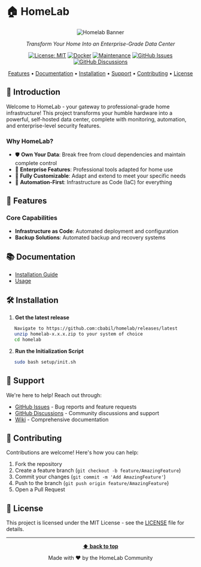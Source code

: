 # 🏠 HomeLab

<div align="center">

![Homelab Banner](https://raw.githubusercontent.com/cbabil/homelab/master/docs/assets/banner.png)

_Transform Your Home Into an Enterprise-Grade Data Center_

[![License: MIT](https://img.shields.io/badge/License-MIT-yellow.svg)](https://opensource.org/licenses/MIT)
[![Docker](https://img.shields.io/badge/Docker-Powered-blue)](https://www.docker.com/)
[![Maintenance](https://img.shields.io/badge/Maintained%3F-yes-green.svg)](https://github.com/cbabil/homelab/graphs/commit-activity)
[![GitHub Issues](https://img.shields.io/github/issues/cbabil/homelab)](https://github.com/cbabil/homelab/issues)
[![GitHub Discussions](https://img.shields.io/github/discussions/cbabil/homelab)](https://github.com/cbabil/homelab/discussions)

[Features](#-features) •
[Documentation](#-documentation) •
[Installation](#-installation) •
[Support](#-support) •
[Contributing](#-contributing) •
[License](#-license)

</div>

## 🌟 Introduction

Welcome to HomeLab - your gateway to professional-grade home infrastructure! This project transforms your humble hardware into a powerful, self-hosted data center, complete with monitoring, automation, and enterprise-level security features.

### Why HomeLab?

- 🛡️ **Own Your Data**: Break free from cloud dependencies and maintain complete control
- 🚀 **Enterprise Features**: Professional tools adapted for home use
- 🔧 **Fully Customizable**: Adapt and extend to meet your specific needs
- 🤖 **Automation-First**: Infrastructure as Code (IaC) for everything

## 🚀 Features

### Core Capabilities
- **Infrastructure as Code**: Automated deployment and configuration
- **Backup Solutions**: Automated backup and recovery systems

## 📚 Documentation

- [Installation Guide](https://github.com/cbabil/homelab/wiki)
- [Usage](https://github.com/cbabil/homelab/wiki/Usage)

## 🛠️ Installation

1. **Get the latest release**
```bash
   Navigate to https://github.com:cbabil/homelab/releases/latest
   unzip homelab-x.x.x.zip to your system of choice
   cd homelab
```

2. **Run the Initialization Script**
```bash
   sudo bash setup/init.sh
```

## 💬 Support

We're here to help! Reach out through:

- [GitHub Issues](https://github.com/cbabil/homelab/issues) - Bug reports and feature requests
- [GitHub Discussions](https://github.com/cbabil/homelab/discussions) - Community discussions and support
- [Wiki](https://github.com/cbabil/homelab/wiki) - Comprehensive documentation

## 🤝 Contributing

Contributions are welcome! Here's how you can help:

1. Fork the repository
2. Create a feature branch (`git checkout -b feature/AmazingFeature`)
3. Commit your changes (`git commit -m 'Add AmazingFeature'`)
4. Push to the branch (`git push origin feature/AmazingFeature`)
5. Open a Pull Request

## 📜 License

This project is licensed under the MIT License - see the [LICENSE](LICENSE) file for details.

---

<div align="center">

**[⬆ back to top](#-homelab)**

Made with ❤️ by the HomeLab Community

</div>
